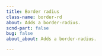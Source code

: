 ```yaml
---
title: Border radius
class-name: border-rd
about: Adds a border-radius.
scnd-part: false
bug: false
about_about: Adds a border-radius.

---
```

